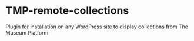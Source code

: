 # TMP-remote-collections
Plugin for installation on any WordPress site to display collections from The Museum Platform

